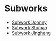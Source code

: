 # Subworks
* [Subwork Johnny](subwork\_johnny.md)
* [Subwork Shuhao](subwork\_shuhao.md)
* [Subwork Jingheng](subwork\_jingheng.md)
